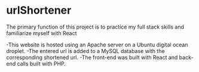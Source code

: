 # urlShortener

The primary function of this project is to practice my full stack skills and familiarize myself with React

-This website is hosted using an Apache server on a Ubuntu digital ocean droplet. 
-The entered url is added to a MySQL database with the corresponding shortened url. 
-The front-end was built with React and back-end calls built with PHP.
